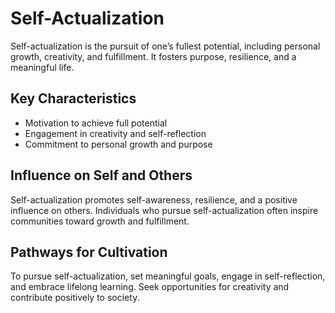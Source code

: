 # Self-Actualization

Self-actualization is the pursuit of one’s fullest potential, including personal growth, creativity, and fulfillment. It fosters purpose, resilience, and a meaningful life.

## Key Characteristics

- Motivation to achieve full potential
- Engagement in creativity and self-reflection
- Commitment to personal growth and purpose

## Influence on Self and Others

Self-actualization promotes self-awareness, resilience, and a positive influence on others. Individuals who pursue self-actualization often inspire communities toward growth and fulfillment.

## Pathways for Cultivation

To pursue self-actualization, set meaningful goals, engage in self-reflection, and embrace lifelong learning. Seek opportunities for creativity and contribute positively to society.
